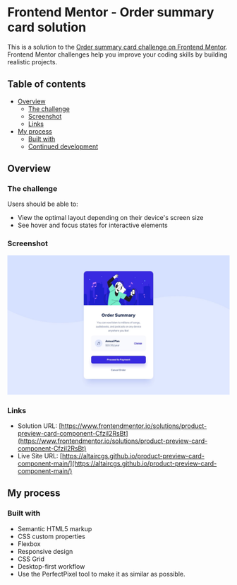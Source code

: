 # Frontend Mentor - Order summary card solution

This is a solution to the [Order summary card challenge on Frontend Mentor](https://www.frontendmentor.io/challenges/order-summary-component-QlPmajDUj). Frontend Mentor challenges help you improve your coding skills by building realistic projects. 

## Table of contents

- [Overview](#overview)
  - [The challenge](#the-challenge)
  - [Screenshot](#screenshot)
  - [Links](#links)
- [My process](#my-process)
  - [Built with](#built-with)
  - [Continued development](#continued-development)

## Overview

### The challenge

Users should be able to:

- View the optimal layout depending on their device's screen size
- See hover and focus states for interactive elements

### Screenshot

![](/design/desktop-design.jpg)


### Links

- Solution URL: [https://www.frontendmentor.io/solutions/product-preview-card-component-CfziI2RsBt](https://www.frontendmentor.io/solutions/product-preview-card-component-CfziI2RsBt)
- Live Site URL: [https://altaircgs.github.io/product-preview-card-component-main/](https://altaircgs.github.io/product-preview-card-component-main/)

## My process

### Built with

- Semantic HTML5 markup
- CSS custom properties
- Flexbox
- Responsive design
- CSS Grid
- Desktop-first workflow
- Use the PerfectPixel tool to make it as similar as possible.
